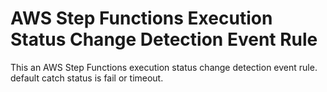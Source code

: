 # AWS Step Functions Execution Status Change Detection Event Rule

This an AWS Step Functions execution status change detection event rule.
default catch status is fail or timeout.